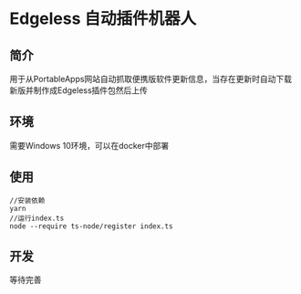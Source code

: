 # Edgeless 自动插件机器人
## 简介
用于从PortableApps网站自动抓取便携版软件更新信息，当存在更新时自动下载新版并制作成Edgeless插件包然后上传
## 环境
需要Windows 10环境，可以在docker中部署
## 使用
```
//安装依赖
yarn
//运行index.ts
node --require ts-node/register index.ts
```
## 开发
等待完善